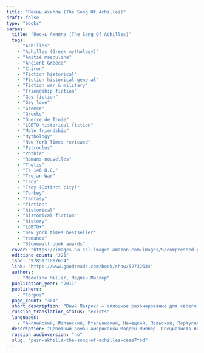 ```yaml
---
title: "Песнь Ахилла (The Song Of Achilles)"
draft: false
type: "books"
params:
  title: "Песнь Ахилла (The Song Of Achilles)"
  tags:
    - "Achilles"
    - "Achilles (Greek mythology)"
    - "Amitié masculine"
    - "Ancient Greece"
    - "Chiron"
    - "Fiction historical"
    - "Fiction historical general"
    - "Fiction war & military"
    - "Friendship fiction"
    - "Gay fiction"
    - "Gay love"
    - "Greece"
    - "Greeks"
    - "Guerre de Troie"
    - "LGBTQ historical fiction"
    - "Male friendship"
    - "Mythology"
    - "New York Times reviewed"
    - "Patroclus"
    - "Phthia"
    - "Romans nouvelles"
    - "Thetis"
    - "To 146 B.C."
    - "Trojan War"
    - "Troy"
    - "Troy (Extinct city)"
    - "Turkey"
    - "fantasy"
    - "fiction"
    - "historical"
    - "historical fiction"
    - "history"
    - "LGBTQ+"
    - "new york times bestseller"
    - "romance"
    - "Stonewall book awards"
  cover: "https://images-na.ssl-images-amazon.com/images/S/compressed.photo.goodreads.com/books/1570891752l/52732634.jpg, https://images-na.ssl-images-amazon.com/images/S/compressed.photo.goodreads.com/books/1641141248i/59062169.jpg"
  editions count: "221"
  isbn: "9785171087654"
  link: "https://www.goodreads.com/book/show/52732634"
  authors:
    - "Madeline Miller, Мадлен Миллер"
  publication_year: "2011"
  publishers:
    - "Corpus"
  page_count: "384"
  short_description: "Юный Патрокл — сплошное разочарование для своего отца: мало того что слишком хил и робок, так еще и нечаянно убивает сверстника.."
  russian_translation_status: "exists"
  languages:
    - "Английский, Испанский, Итальянский, Немецкий, Польский, Португальский, Русский, Турецкий"
  description: "Дебютный роман американки Мадлен Миллер. Специалиста по античной культуре. Очаровал не только читателей и критиков, но и коллег-писателей.\n\nЮный Патрокл — сплошное разочарование для своего отца: мало того что слишком хил и робок, так еще и нечаянно убивает сверстника. В ссылке при дворе царя Пелея он встречает неотразимого Ахилла, и вместе они вступают на трудный путь в легенду — путь дружбы, любви и жестоких испытаний.\n\nA thrilling, profoundly moving, and utterly unique retelling of the legend of Achilles and the Trojan War from the bestselling author of Circe. A tale of gods, kings, immortal fame, and the human heart, The Song of Achillesis a dazzling literary feat that brilliantly reimagines Homer’s enduring masterwork, The Iliad. An action-packed adventure, an epic love story, a marvelously conceived and executed page-turner, Miller’s monumental debut novel has already earned resounding acclaim from some of contemporary fiction’s brightest lights—and fans of Mary Renault, Bernard Cornwell, Steven Pressfield, and Colleen McCullough’s Masters of Rome series will delight in this unforgettable journey back to ancient Greece in the Age of Heroes."
  russian_audioversion: "no"
  slug: "pesn-akhilla-the-song-of-achilles-ceae7fbd"
---
```

